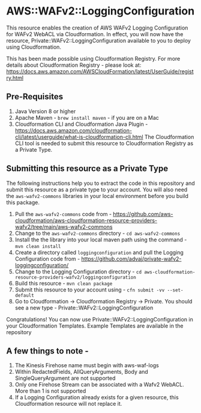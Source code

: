 # AWS::WAFv2::LoggingConfiguration
This resource enables the creation of AWS WAFv2 Logging Configuration for WAFv2 WebACL via Cloudformation. In effect, you will now have the resource, Private::WAFv2::LoggingConfiguration available to you to deploy using Cloudformation.

This has been made possible using Cloudformation Registry. For more details about Cloudformation Registry - please look at: https://docs.aws.amazon.com/AWSCloudFormation/latest/UserGuide/registry.html

## Pre-Requisites

1. Java Version 8 or higher
2. Apache Maven - `brew install maven` - if you are on a Mac
3. Cloudformation CLI and Cloudformation Java Plugin - https://docs.aws.amazon.com/cloudformation-cli/latest/userguide/what-is-cloudformation-cli.html
The Cloudformation CLI tool is needed to submit this resource to Cloudformation Registry as a Private Type.

## Submitting this resource as a Private Type

The following instructions help you to extract the code in this repository and submit this resource as a private type to your account. You will also need the `aws-wafv2-commons` libraries in your local environment before you build this package.  

1. Pull the `aws-wafv2-commons` code from - https://github.com/aws-cloudformation/aws-cloudformation-resource-providers-wafv2/tree/main/aws-wafv2-commons
2. Change to the `aws-wafv2-commons` directory - `cd aws-wafv2-commons`
3. Install the the library into your local maven path using the command - `mvn clean install`
4. Create a directory called `loggingconfiguration` and pull the Logging Configuration code from - https://github.com/advaj/private-wafv2-loggingconfiguration/
5. Change to the Logging Configuration directory - `cd aws-cloudformation-resource-providers-wafv2/loggingconfiguration`
6. Build this resource - `mvn clean package`
7. Submit this resource to your account using - `cfn submit -vv --set-default`
8. Go to Cloudformation -> Cloudformation Registry -> Private. You should see a new type - Private::WAFv2::LoggingConfiguration

Congratulations! You can now use Private::WAFv2::LoggingConfiguration in your Cloudformation Templates. Example Templates are available in the repository

## A few things to note -
1. The Kinesis Firehose name must begin with aws-waf-logs
2. Within RedactedFields, AllQueryArguments, Body and SingleQueryArgument are not supported
3. Only one Firehose Stream can be associated with a Wafv2 WebACL. More than 1 is not supported
4. If a Logging Configuration already exists for a given resource, this Cloudformation resource will not replace it.
